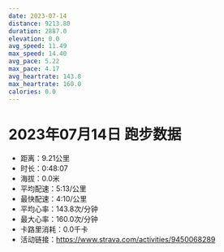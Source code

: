 ```yaml
---
date: 2023-07-14
distance: 9213.80
duration: 2887.0
elevation: 0.0
avg_speed: 11.49
max_speed: 14.40
avg_pace: 5.22
max_pace: 4.17
avg_heartrate: 143.8
max_heartrate: 160.0
calories: 0.0
---
```


# 2023年07月14日 跑步数据

- 距离：9.21公里
- 时长：0:48:07
- 海拔：0.0米
- 平均配速：5:13/公里
- 最快配速：4:10/公里
- 平均心率：143.8次/分钟
- 最大心率：160.0次/分钟
- 卡路里消耗：0.0千卡
- 活动链接：https://www.strava.com/activities/9450068289
